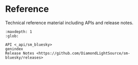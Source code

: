 # Reference

Technical reference material including APIs and release notes.

```{toctree}
:maxdepth: 1
:glob:

API <_api/sm_bluesky>
genindex
Release Notes <https://github.com/DiamondLightSource/sm-bluesky/releases>
```
